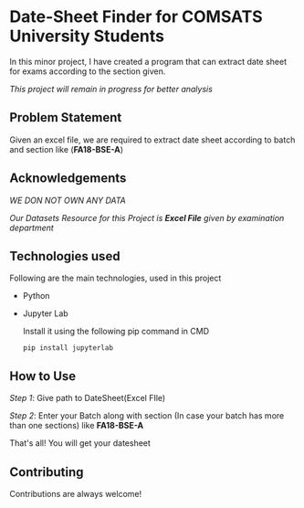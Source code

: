 
# Date-Sheet Finder for COMSATS University Students

In this minor project, I have created a program that can extract date sheet for exams according to the section given.

_This project will remain in progress for better analysis_


## Problem Statement

Given an excel file, we are required to extract date sheet according to batch and section like (**FA18-BSE-A**)


## Acknowledgements

_WE DON NOT OWN ANY DATA_

_Our Datasets Resource for this Project is **Excel File** given by examination department_

  
## Technologies used

Following are the main technologies, used in this project

- Python
- Jupyter Lab

    Install it using the following pip command in CMD
    ```
    pip install jupyterlab
    ```


## How to Use

_Step 1_: Give path to DateSheet(Excel FIle)

_Step 2_: Enter your Batch along with section (In case your batch has more than one sections) like **FA18-BSE-A**

That's all! You will get your datesheet


## Contributing

Contributions are always welcome!

